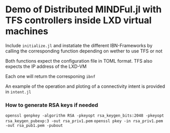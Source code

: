 # Demo of Distributed MINDFul.jl with TFS controllers inside LXD virtual machines

Include `initialize.jl` and instatiate the different IBN-Frameworks by calling the corresponding function depending on wether to use TFS or not

Both functions expect the configuration file in TOML format. TFS also expects the IP address of the LXD-VM

Each one will return the corresponing `ibnf`

An example of the operation and ploting of a connectivity intent is provided in `intent.jl`

### How to generate RSA keys if needed
`openssl genpkey -algorithm RSA -pkeyopt rsa_keygen_bits:2048 -pkeyopt rsa_keygen_pubexp:3 -out rsa_priv1.pem`
`openssl pkey -in rsa_priv1.pem -out rsa_pub1.pem -pubout`